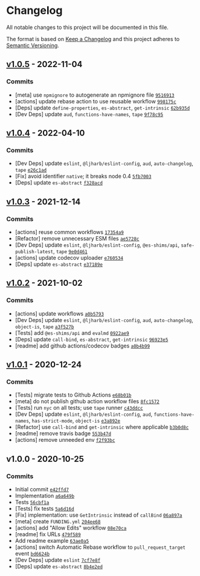 # Changelog

All notable changes to this project will be documented in this file.

The format is based on [Keep a Changelog](https://keepachangelog.com/en/1.0.0/)
and this project adheres to [Semantic Versioning](https://semver.org/spec/v2.0.0.html).

## [v1.0.5](https://github.com/es-shims/Math.log1p/compare/v1.0.4...v1.0.5) - 2022-11-04

### Commits

- [meta] use `npmignore` to autogenerate an npmignore file [`9516913`](https://github.com/es-shims/Math.log1p/commit/951691387c72608c6c3de97f06a1a2247ccfec50)
- [actions] update rebase action to use reusable workflow [`998175c`](https://github.com/es-shims/Math.log1p/commit/998175cad8a70e56756bf33c1dd799668e21f337)
- [Deps] update `define-properties`, `es-abstract`, `get-intrinsic` [`62b935d`](https://github.com/es-shims/Math.log1p/commit/62b935d659d34bbced0aca7b4f015746eaf64895)
- [Dev Deps] update `aud`, `functions-have-names`, `tape` [`9f78c95`](https://github.com/es-shims/Math.log1p/commit/9f78c9533c5e8a4c8743e390c7824dc8f483eabd)

## [v1.0.4](https://github.com/es-shims/Math.log1p/compare/v1.0.3...v1.0.4) - 2022-04-10

### Commits

- [Dev Deps] update `eslint`, `@ljharb/eslint-config`, `aud`, `auto-changelog`, `tape` [`e26c1ad`](https://github.com/es-shims/Math.log1p/commit/e26c1ad050bf65a1b70338e92e286bc6bc0d6e80)
- [Fix] avoid identifier `native`; it breaks node 0.4 [`5fb7003`](https://github.com/es-shims/Math.log1p/commit/5fb7003867fe94c1f7fa0b45c35db7f746bf3a8c)
- [Deps] update `es-abstract` [`f328acd`](https://github.com/es-shims/Math.log1p/commit/f328acd9335438d406d9381595c84f88fa54b137)

## [v1.0.3](https://github.com/es-shims/Math.log1p/compare/v1.0.2...v1.0.3) - 2021-12-14

### Commits

- [actions] reuse common workflows [`17354a9`](https://github.com/es-shims/Math.log1p/commit/17354a947b969582d8f3675327a57748978ca974)
- [Refactor] remove unnecessary ESM files [`ae5728c`](https://github.com/es-shims/Math.log1p/commit/ae5728cb5eee442134f1e802bfdf5421148d9d64)
- [Dev Deps] update `eslint`, `@ljharb/eslint-config`, `@es-shims/api`, `safe-publish-latest`, `tape` [`9e0d461`](https://github.com/es-shims/Math.log1p/commit/9e0d46125617f5b7bb1040e7dac35333c0a8f5e5)
- [actions] update codecov uploader [`e760534`](https://github.com/es-shims/Math.log1p/commit/e76053447e20506f91d9baa16dfe13366d6fe154)
- [Deps] update `es-abstract` [`e37189e`](https://github.com/es-shims/Math.log1p/commit/e37189ebffafd9de4b9acc882e9d16fda64b06a9)

## [v1.0.2](https://github.com/es-shims/Math.log1p/compare/v1.0.1...v1.0.2) - 2021-10-02

### Commits

- [actions] update workflows [`a0b5793`](https://github.com/es-shims/Math.log1p/commit/a0b5793588c09857a6ea3e208e3097077f0b9c58)
- [Dev Deps] update `eslint`, `@ljharb/eslint-config`, `aud`, `auto-changelog`, `object-is`, `tape` [`a3f527b`](https://github.com/es-shims/Math.log1p/commit/a3f527bae7877fafe5085ee9387a47076533987c)
- [Tests] add `@es-shims/api` and `evalmd` [`0922ae9`](https://github.com/es-shims/Math.log1p/commit/0922ae978948790ff1ab57f53894c6f987c1b2c6)
- [Deps] update `call-bind`, `es-abstract`, `get-intrinsic` [`96923e5`](https://github.com/es-shims/Math.log1p/commit/96923e5a517b64d0c78ed44d81d895dbbf225ccf)
- [readme] add github actions/codecov badges [`a0b4b99`](https://github.com/es-shims/Math.log1p/commit/a0b4b991f3841fef078e08130250f3a2b34afe81)

## [v1.0.1](https://github.com/es-shims/Math.log1p/compare/v1.0.0...v1.0.1) - 2020-12-24

### Commits

- [Tests] migrate tests to Github Actions [`e68b01b`](https://github.com/es-shims/Math.log1p/commit/e68b01ba40b9998b4cf67321fdb30f12ca4867b2)
- [meta] do not publish github action workflow files [`8fc1572`](https://github.com/es-shims/Math.log1p/commit/8fc157255f73822481f4cf3101e85a4f19a22934)
- [Tests] run `nyc` on all tests; use `tape` runner [`c43ddcc`](https://github.com/es-shims/Math.log1p/commit/c43ddcc7d70ac7f494d2e8e30f412e62d3741db1)
- [Dev Deps] update `eslint`, `@ljharb/eslint-config`, `aud`, `functions-have-names`, `has-strict-mode`, `object-is` [`e3a892e`](https://github.com/es-shims/Math.log1p/commit/e3a892eb93215244036c1993daa6bf34a60703f3)
- [Refactor] use `call-bind` and `get-intrinsic` where applicable [`b3b0d8c`](https://github.com/es-shims/Math.log1p/commit/b3b0d8ccb01a260dcc9af54b7008cff1ba3d6708)
- [readme] remove travis badge [`553b47d`](https://github.com/es-shims/Math.log1p/commit/553b47dc976f935866f28ba8d08c1754b49859bf)
- [actions] remove unneeded env [`f2f93bc`](https://github.com/es-shims/Math.log1p/commit/f2f93bcd052a7a49e99ce7155dac44fea0c179d5)

## v1.0.0 - 2020-10-25

### Commits

- Initial commit [`e42ffd7`](https://github.com/es-shims/Math.log1p/commit/e42ffd75d0393a895393a05feb0316b5acf6e4a0)
- Implementation [`a6a649b`](https://github.com/es-shims/Math.log1p/commit/a6a649b63927ee0b3cedd4285938b34026c5a3b5)
- Tests [`56cbf1a`](https://github.com/es-shims/Math.log1p/commit/56cbf1acea3c5988ec8afc40aa5226e4914433ed)
- [Tests] fix tests [`5a6d16d`](https://github.com/es-shims/Math.log1p/commit/5a6d16d80364faf21818d8ddc7a3563143bcc7cc)
- [Fix] implementation: use `GetIntrinsic` instead of `callBind` [`06a897a`](https://github.com/es-shims/Math.log1p/commit/06a897a31049a5a921ab1f88131680d8474724c8)
- [meta] create `FUNDING.yml` [`204ee68`](https://github.com/es-shims/Math.log1p/commit/204ee688b6898f960628daa14a34a451da47e00f)
- [actions] add "Allow Edits" workflow [`08e70ca`](https://github.com/es-shims/Math.log1p/commit/08e70ca7013fb1ad944ba44d1f35d4a7dcf8f517)
- [readme] fix URLs [`479f589`](https://github.com/es-shims/Math.log1p/commit/479f589326a146f0794906783a8fd8863ecb8936)
- Add readme example [`63ae0a5`](https://github.com/es-shims/Math.log1p/commit/63ae0a5d1ea168872b47d6524f62037931094d23)
- [actions] switch Automatic Rebase workflow to `pull_request_target` event [`bd6624b`](https://github.com/es-shims/Math.log1p/commit/bd6624be80b3a8f0cf961e2d7e59c46429f6ecfc)
- [Dev Deps] update `eslint` [`7cf7e8f`](https://github.com/es-shims/Math.log1p/commit/7cf7e8f08f9cd7ef57cbce49459deb4367241093)
- [Deps] update `es-abstract` [`8b4e2ed`](https://github.com/es-shims/Math.log1p/commit/8b4e2ed4899e4a4e7fee9087a425269593e82667)
